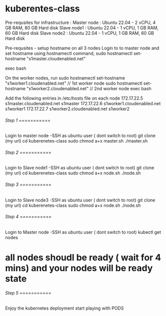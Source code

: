 # kuberentes-class
Pre-requsites for infrastructure : 
Master node : Ubuntu 22.04 - 2 vCPU, 4 GB RAM, 80 GB Hard disk 
Slave node1 : Ubuntu 22.04 - 1 vCPU, 1 GB RAM, 60 GB Hard disk 
Slave node2 : Ubuntu 22.04 - 1 vCPU, 1 GB RAM, 60 GB Hard disk 

Pre-requsites - setup hostname on all 3 nodes
Login to to master node and set hostname using hostnamectl command,
sudo hostnamectl set-hostname "s1master.cloudenabled.net"

exec bash

On the worker nodes, run
sudo hostnamectl set-hostname "s1worker1.cloudenabled.net"   // 1st worker node
sudo hostnamectl set-hostname "s1worker2.cloudenabled.net"   // 2nd worker node
exec bash

Add the following entries in /etc/hosts file on each node
172.17.22.5   s1master.cloudenabled.net s1master
172.17.22.6  s1worker1.cloudenabled.net s1worker1
172.17.22.7   s1worker2.cloudenabled.net s1worker2

###### Step 1 ===========
Login to master node -SSH as ubuntu user ( dont switch to root)
git clone (my url)
cd kuberenetes-class
sudo chmod a+x master.sh 
./master.sh


###### Step 2 ===========
Login to Slave node1 -SSH as ubuntu user ( dont switch to root)
git clone (my url)
cd kuberenetes-class
sudo chmod a+x node.sh 
./node.sh


###### Step 3 ===========
Login to Slave node3 -SSH as ubuntu user ( dont switch to root)
git clone (my url)
cd kuberenetes-class
sudo chmod a+x node.sh 
./node.sh

###### Step 4 ===========
Login to Master node -SSH as ubuntu user ( dont switch to root)
kubectl get nodes 
# all nodes shoudl be ready ( wait for 4 mins) and your nodes will be ready state

###### Step 5 ===========
Enjoy the kubernetes deployment start playing with PODS


